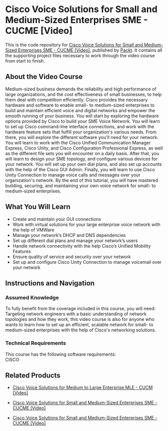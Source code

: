# Cisco Voice Solutions for Small and Medium-Sized Enterprises SME - CUCME [Video]
This is the code repository for [Cisco Voice Solutions for Small and Medium-Sized Enterprises SME - CUCME [Video]](https://www.packtpub.com/application-development/cisco-voice-solutions-small-and-medium-sized-enterprises-sme-cucme-video?utm_source=github&utm_medium=repository&utm_campaign=9781788476188), published by [Packt](https://www.packtpub.com/?utm_source=github). It contains all the supporting project files necessary to work through the video course from start to finish.
## About the Video Course
Medium-sized business demands the reliability and high performance of large organizations, and the cost effectiveness of small businesses, to help them deal with competition efficiently. Cisco provides the necessary hardware and software to enable small- to medium-sized enterprises to build and maintain efficient voice and digital networks and empower the smooth running of your business. You will start by exploring the hardware options provided by Cisco to build your SME Voice Network. You will learn to set up Cisco command-line interface connections, and work with the hardware feature sets that fulfill your organization's various needs. From there, you will explore the different software you'll need for your network. You will learn to work with the Cisco Unified Communication Manager Express, Cisco Unity, and Cisco Configuration Professional Express, as well as the different file sets you will encounter on a daily basis. After that, you will learn to design your SME topology, and configure various devices for your network. You will set up your own dial plans, and also set up accounts with the help of the Cisco GUI Admin. Finally, you will learn to use Cisco Unity Connection to manage voice calls and messages over your organization's network. By the end of this tutorial, you will have mastered building, securing, and maintaining your own voice network for small- to medium-sized enterprises.


<H2>What You Will Learn</H2>
<DIV class=book-info-will-learn-text>
<UL>
<LI>Create and maintain your GUI connections 
<LI>Work with virtual solutions for your large enterprise voice network with the help of VMWare 
<LI>Manage your network’s DHCP and DNS dependencies 
<LI>Set up different dial plans and manage your network’s users 
<LI>Handle network connectivity with the help Cisco’s Unified Mobility Features 
<LI>Ensure quality of service and security over your network 
<LI>Set up and configure Cisco Unity Connection to manage voicemail over your network </LI></UL></DIV>

## Instructions and Navigation
### Assumed Knowledge
To fully benefit from the coverage included in this course, you will need:<br/>
Targeting network engineers with a basic understanding of network topologies and how they work, this video course is also for anyone who wants to learn how to set up an efficient, scalable network for small- to medium-sized enterprises with the help of Cisco's networking solutions.	
### Technical Requirements
This course has the following software requirements:<br/>
CISCO

## Related Products
* [Cisco Voice Solutions for Medium to Large Enterprise MLE - CUCM [Video]](https://www.packtpub.com/application-development/cisco-voice-solutions-medium-large-enterprise-mle-cucm-video?utm_source=github&utm_medium=repository&utm_campaign=9781788476263)

* [Cisco Voice Solutions for Small and Medium-Sized Enterprises SME - CUCME [Video]](https://www.packtpub.com/application-development/cisco-voice-solutions-small-and-medium-sized-enterprises-sme-cucme-video?utm_source=github&utm_medium=repository&utm_campaign=9781788476188)

* [Cisco Voice Solutions for Small and Medium-Sized Enterprises SME - CUCME [Video]](https://www.packtpub.com/application-development/cisco-voice-solutions-small-and-medium-sized-enterprises-sme-cucme-video?utm_source=github&utm_medium=repository&utm_campaign=9781788476188)


